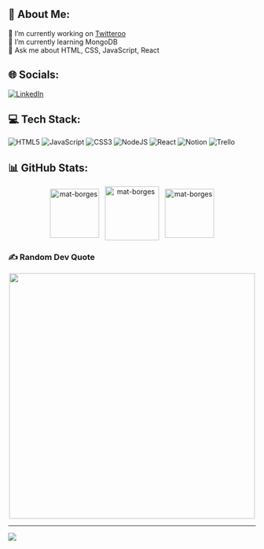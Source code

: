 ## 💫 About Me:
🔭 I’m currently working on [Twitteroo](https://github.com/mat-borges/projeto12-tweteroo)<br>🌱 I’m currently learning MongoDB<br>💬 Ask me about HTML, CSS, JavaScript, React


## 🌐 Socials:
[![LinkedIn](https://img.shields.io/badge/LinkedIn-%230077B5.svg?logo=linkedin&logoColor=white)](https://linkedin.com/in/mat-borges) 

## 💻 Tech Stack:
![HTML5](https://img.shields.io/badge/html5-%23E34F26.svg?style=for-the-badge&logo=html5&logoColor=white) ![JavaScript](https://img.shields.io/badge/javascript-%23323330.svg?style=for-the-badge&logo=javascript&logoColor=%23F7DF1E) ![CSS3](https://img.shields.io/badge/css3-%231572B6.svg?style=for-the-badge&logo=css3&logoColor=white) ![NodeJS](https://img.shields.io/badge/node.js-6DA55F?style=for-the-badge&logo=node.js&logoColor=white) ![React](https://img.shields.io/badge/react-%2320232a.svg?style=for-the-badge&logo=react&logoColor=%2361DAFB) ![Notion](https://img.shields.io/badge/Notion-%23000000.svg?style=for-the-badge&logo=notion&logoColor=white) ![Trello](https://img.shields.io/badge/Trello-%23026AA7.svg?style=for-the-badge&logo=Trello&logoColor=white)
## 📊 GitHub Stats:
<div align="center">
   <img height="100em" align="center" src="https://github-readme-stats.vercel.app/api/top-langs/?username=mat-borges&theme=dracula&hide_border=false&include_all_commits=false&count_private=false&layout=compact" alt="mat-borges" />
  &nbsp;
  <img height="110em" align="center" src="https://github-readme-stats.vercel.app/api?username=mat-borges&theme=dracula&hide_border=false&include_all_commits=false&count_private=false" alt="mat-borges" />
  &nbsp;
  <img height="100em" align="center" src="https://github-readme-streak-stats.herokuapp.com/?user=mat-borges&theme=dracula&hide_border=false" alt="mat-borges" />
</div>

### ✍️ Random Dev Quote
<div align="center">
<img width="500em" src="https://quotes-github-readme.vercel.app/api?type=horizontal&theme=tokyonight" />
</div>

---

[![](https://visitcount.itsvg.in/api?id=mat-borges&icon=2&color=4)](https://visitcount.itsvg.in)


